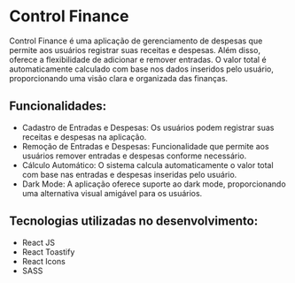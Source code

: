 # Control Finance
Control Finance é uma aplicação de gerenciamento de despesas que permite aos usuários registrar suas receitas e despesas. Além disso, oferece a flexibilidade de adicionar e remover entradas. O valor total é automaticamente calculado com base nos dados inseridos pelo usuário, proporcionando uma visão clara e organizada das finanças.

## Funcionalidades: 
- Cadastro de Entradas e Despesas: Os usuários podem registrar suas receitas e despesas na aplicação.
- Remoção de Entradas e Despesas: Funcionalidade que permite aos usuários remover entradas e despesas conforme necessário.
- Cálculo Automático: O sistema calcula automaticamente o valor total com base nas entradas e despesas inseridas pelo usuário.
- Dark Mode: A aplicação oferece suporte ao dark mode, proporcionando uma alternativa visual amigável para os usuários.

## Tecnologias utilizadas no desenvolvimento:
- React JS
- React Toastify
- React Icons
- SASS
